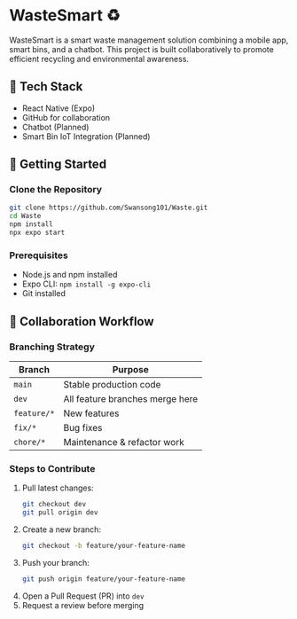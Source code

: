 # WasteSmart ♻️

WasteSmart is a smart waste management solution combining a mobile app, smart bins, and a chatbot. This project is built collaboratively to promote efficient recycling and environmental awareness.

## 📱 Tech Stack
- React Native (Expo)
- GitHub for collaboration
- Chatbot (Planned)
- Smart Bin IoT Integration (Planned)

## 🚀 Getting Started

### Clone the Repository
```bash
git clone https://github.com/Swansong101/Waste.git
cd Waste
npm install
npx expo start
```

### Prerequisites
- Node.js and npm installed
- Expo CLI: `npm install -g expo-cli`
- Git installed

## 🌿 Collaboration Workflow

### Branching Strategy
| Branch        | Purpose                          |
|---------------|----------------------------------|
| `main`        | Stable production code           |
| `dev`         | All feature branches merge here  |
| `feature/*`   | New features                     |
| `fix/*`       | Bug fixes                        |
| `chore/*`     | Maintenance & refactor work      |

### Steps to Contribute
1. Pull latest changes:
   ```bash
   git checkout dev
   git pull origin dev
   ```
2. Create a new branch:
   ```bash
   git checkout -b feature/your-feature-name
   ```
3. Push your branch:
   ```bash
   git push origin feature/your-feature-name
   ```
4. Open a Pull Request (PR) into `dev`
5. Request a review before merging
 

